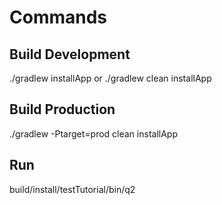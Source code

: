Commands
========

Build Development
-----------------
./gradlew installApp
  or
./gradlew clean installApp

Build Production
----------------
./gradlew -Ptarget=prod clean installApp

Run
---
build/install/testTutorial/bin/q2
